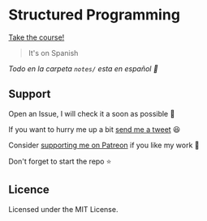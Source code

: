 # Structured Programming

[Take the course!](https://platzi.com/clases/programacion-estructurada)

> It's on Spanish

_Todo en la carpeta `notes/` esta en español 🚀_

## Support

Open an Issue, I will check it a soon as possible 👀

If you want to hurry me up a bit
[send me a tweet](https://twitter.com/UltiRequiem) 😆

Consider [supporting me on Patreon](https://patreon.com/UltiRequiem) if you
like my work 🚀

Don't forget to start the repo ⭐

## Licence

Licensed under the MIT License.
